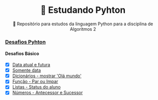 <h1 align="center">🐍 Estudando Pyhton</h1>

<p align="center">🦆 Repositório para estudos da linguagem Python para a disciplina de Algoritmos 2</p>

### [Desafios Pyhton]([[https://web.dio.me/track/orange-tech-backend](https://web.dio.me/track/6e3cb1b0-bbcc-4cab-8d5c-c2c7acec960d](https://github.com/rmveiga/exercicios_python#datas)))
#### Desafios Básico

- [x] [Data atual e futura](https://github.com/srtapoe/studyingpython/blob/main/basic/basic1.py)
- [x] [Somente data](https://github.com/srtapoe/studyingpython/blob/main/basic/basic1.py)
- [x] [Dicionários - mostrar 'Olá mundo'](https://github.com/srtapoe/studyingpython/blob/main/basic/basic2.py)
- [x] [Função - Par ou Impar](https://github.com/srtapoe/studyingpython/blob/main/basic/basic3.py)
- [x] [Listas - Status do aluno](https://github.com/srtapoe/studyingpython/blob/main/basic/basic4.py)
- [x] [Números - Antecessor e Sucessor](https://github.com/srtapoe/studyingpython/blob/main/basic/basic5.py)
